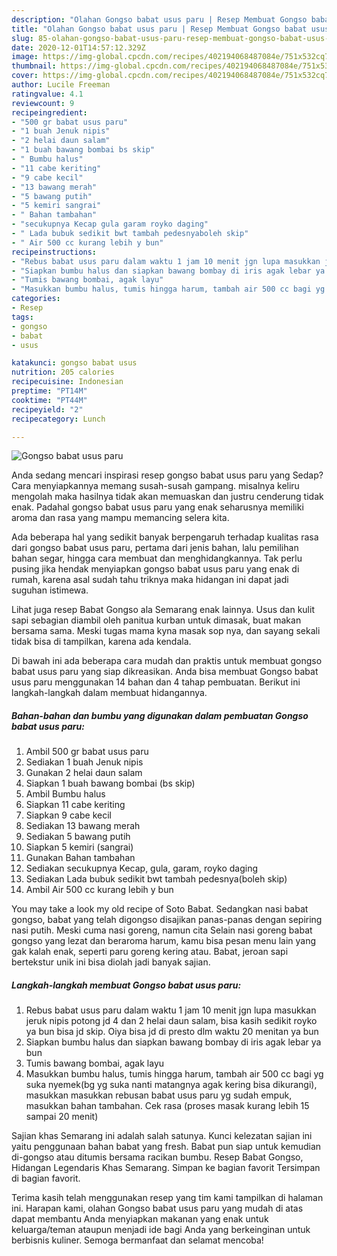 ```yaml
---
description: "Olahan Gongso babat usus paru | Resep Membuat Gongso babat usus paru Yang Lezat Sekali"
title: "Olahan Gongso babat usus paru | Resep Membuat Gongso babat usus paru Yang Lezat Sekali"
slug: 85-olahan-gongso-babat-usus-paru-resep-membuat-gongso-babat-usus-paru-yang-lezat-sekali
date: 2020-12-01T14:57:12.329Z
image: https://img-global.cpcdn.com/recipes/402194068487084e/751x532cq70/gongso-babat-usus-paru-foto-resep-utama.jpg
thumbnail: https://img-global.cpcdn.com/recipes/402194068487084e/751x532cq70/gongso-babat-usus-paru-foto-resep-utama.jpg
cover: https://img-global.cpcdn.com/recipes/402194068487084e/751x532cq70/gongso-babat-usus-paru-foto-resep-utama.jpg
author: Lucile Freeman
ratingvalue: 4.1
reviewcount: 9
recipeingredient:
- "500 gr babat usus paru"
- "1 buah Jenuk nipis"
- "2 helai daun salam"
- "1 buah bawang bombai bs skip"
- " Bumbu halus"
- "11 cabe keriting"
- "9 cabe kecil"
- "13 bawang merah"
- "5 bawang putih"
- "5 kemiri sangrai"
- " Bahan tambahan"
- "secukupnya Kecap gula garam royko daging"
- " Lada bubuk sedikit bwt tambah pedesnyaboleh skip"
- " Air 500 cc kurang lebih y bun"
recipeinstructions:
- "Rebus babat usus paru dalam waktu 1 jam 10 menit jgn lupa masukkan jeruk nipis potong jd 4 dan 2 helai daun salam, bisa kasih sedikit royko ya bun bisa jd skip. Oiya bisa jd di presto dlm waktu 20 menitan ya bun"
- "Siapkan bumbu halus dan siapkan bawang bombay di iris agak lebar ya bun"
- "Tumis bawang bombai, agak layu"
- "Masukkan bumbu halus, tumis hingga harum, tambah air 500 cc bagi yg suka nyemek(bg yg suka nanti matangnya agak kering bisa dikurangi), masukkan masukkan rebusan babat usus paru yg sudah empuk, masukkan bahan tambahan. Cek rasa (proses masak kurang lebih 15 sampai 20 menit)"
categories:
- Resep
tags:
- gongso
- babat
- usus

katakunci: gongso babat usus 
nutrition: 205 calories
recipecuisine: Indonesian
preptime: "PT14M"
cooktime: "PT44M"
recipeyield: "2"
recipecategory: Lunch

---
```



![Gongso babat usus paru](https://img-global.cpcdn.com/recipes/402194068487084e/751x532cq70/gongso-babat-usus-paru-foto-resep-utama.jpg)

Anda sedang mencari inspirasi resep gongso babat usus paru yang Sedap? Cara menyiapkannya memang susah-susah gampang. misalnya keliru mengolah maka hasilnya tidak akan memuaskan dan justru cenderung tidak enak. Padahal gongso babat usus paru yang enak seharusnya memiliki aroma dan rasa yang mampu memancing selera kita.

Ada beberapa hal yang sedikit banyak berpengaruh terhadap kualitas rasa dari gongso babat usus paru, pertama dari jenis bahan, lalu pemilihan bahan segar, hingga cara membuat dan menghidangkannya. Tak perlu pusing jika hendak menyiapkan gongso babat usus paru yang enak di rumah, karena asal sudah tahu triknya maka hidangan ini dapat jadi suguhan istimewa.

Lihat juga resep Babat Gongso ala Semarang enak lainnya. Usus dan kulit sapi sebagian diambil oleh panitua kurban untuk dimasak, buat makan bersama sama. Meski tugas mama kyna masak sop nya, dan sayang sekali tidak bisa di tampilkan, karena ada kendala.


Di bawah ini ada beberapa cara mudah dan praktis untuk membuat gongso babat usus paru yang siap dikreasikan. Anda bisa membuat Gongso babat usus paru menggunakan 14 bahan dan 4 tahap pembuatan. Berikut ini langkah-langkah dalam membuat hidangannya.

<!--inarticleads1-->

##### Bahan-bahan dan bumbu yang digunakan dalam pembuatan Gongso babat usus paru:

1. Ambil 500 gr babat usus paru
1. Sediakan 1 buah Jenuk nipis
1. Gunakan 2 helai daun salam
1. Siapkan 1 buah bawang bombai (bs skip)
1. Ambil  Bumbu halus
1. Siapkan 11 cabe keriting
1. Siapkan 9 cabe kecil
1. Sediakan 13 bawang merah
1. Sediakan 5 bawang putih
1. Siapkan 5 kemiri (sangrai)
1. Gunakan  Bahan tambahan
1. Sediakan secukupnya Kecap, gula, garam, royko daging
1. Sediakan  Lada bubuk sedikit bwt tambah pedesnya(boleh skip)
1. Ambil  Air 500 cc kurang lebih y bun


You may take a look my old recipe of Soto Babat. Sedangkan nasi babat gongso, babat yang telah digongso disajikan panas-panas dengan sepiring nasi putih. Meski cuma nasi goreng, namun cita Selain nasi goreng babat gongso yang lezat dan beraroma harum, kamu bisa pesan menu lain yang gak kalah enak, seperti paru goreng kering atau. Babat, jeroan sapi bertekstur unik ini bisa diolah jadi banyak sajian. 

<!--inarticleads2-->

##### Langkah-langkah membuat Gongso babat usus paru:

1. Rebus babat usus paru dalam waktu 1 jam 10 menit jgn lupa masukkan jeruk nipis potong jd 4 dan 2 helai daun salam, bisa kasih sedikit royko ya bun bisa jd skip. Oiya bisa jd di presto dlm waktu 20 menitan ya bun
1. Siapkan bumbu halus dan siapkan bawang bombay di iris agak lebar ya bun
1. Tumis bawang bombai, agak layu
1. Masukkan bumbu halus, tumis hingga harum, tambah air 500 cc bagi yg suka nyemek(bg yg suka nanti matangnya agak kering bisa dikurangi), masukkan masukkan rebusan babat usus paru yg sudah empuk, masukkan bahan tambahan. Cek rasa (proses masak kurang lebih 15 sampai 20 menit)


Sajian khas Semarang ini adalah salah satunya. Kunci kelezatan sajian ini yaitu penggunaan bahan babat yang fresh. Babat pun siap untuk kemudian di-gongso atau ditumis bersama racikan bumbu. Resep Babat Gongso, Hidangan Legendaris Khas Semarang. Simpan ke bagian favorit Tersimpan di bagian favorit. 

Terima kasih telah menggunakan resep yang tim kami tampilkan di halaman ini. Harapan kami, olahan Gongso babat usus paru yang mudah di atas dapat membantu Anda menyiapkan makanan yang enak untuk keluarga/teman ataupun menjadi ide bagi Anda yang berkeinginan untuk berbisnis kuliner. Semoga bermanfaat dan selamat mencoba!

